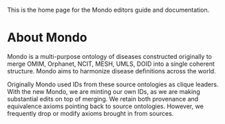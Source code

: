 This is the home page for the Mondo editors guide and documentation.

# About Mondo

Mondo is a multi-purpose ontology of diseases constructed originally to merge OMIM, Orphanet, NCIT, MESH, UMLS, DOID into a single coherent structure. Mondo aims to harmonize disease definitions across the world.

Originally Mondo used IDs from these source ontologies as clique leaders. With the new Mondo, we are minting our own IDs, as we are making substantial edits on top of merging. We retain both provenance and equivalence axioms pointing back to source ontologies. However, we frequently drop or modify axioms brought in from sources.
